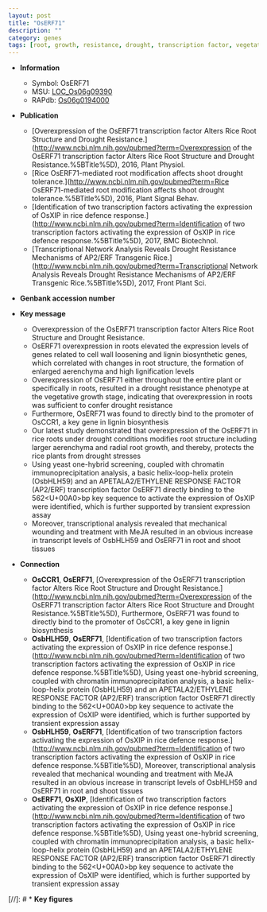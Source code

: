 ```yaml
---
layout: post
title: "OsERF71"
description: ""
category: genes
tags: [root, growth, resistance, drought, transcription factor, vegetative, cell wall, drought resistance, lignin, lignin biosynthesis, drought stress, shoot, wounding, ethylene response]
---
```


* **Information**  
    + Symbol: OsERF71  
    + MSU: [LOC_Os06g09390](http://rice.plantbiology.msu.edu/cgi-bin/ORF_infopage.cgi?orf=LOC_Os06g09390)  
    + RAPdb: [Os06g0194000](http://rapdb.dna.affrc.go.jp/viewer/gbrowse_details/irgsp1?name=Os06g0194000)  

* **Publication**  
    + [Overexpression of the OsERF71 transcription factor Alters Rice Root Structure and Drought Resistance.](http://www.ncbi.nlm.nih.gov/pubmed?term=Overexpression of the OsERF71 transcription factor Alters Rice Root Structure and Drought Resistance.%5BTitle%5D), 2016, Plant Physiol.
    + [Rice OsERF71-mediated root modification affects shoot drought tolerance.](http://www.ncbi.nlm.nih.gov/pubmed?term=Rice OsERF71-mediated root modification affects shoot drought tolerance.%5BTitle%5D), 2016, Plant Signal Behav.
    + [Identification of two transcription factors activating the expression of OsXIP in rice defence response.](http://www.ncbi.nlm.nih.gov/pubmed?term=Identification of two transcription factors activating the expression of OsXIP in rice defence response.%5BTitle%5D), 2017, BMC Biotechnol.
    + [Transcriptional Network Analysis Reveals Drought Resistance Mechanisms of AP2/ERF Transgenic Rice.](http://www.ncbi.nlm.nih.gov/pubmed?term=Transcriptional Network Analysis Reveals Drought Resistance Mechanisms of AP2/ERF Transgenic Rice.%5BTitle%5D), 2017, Front Plant Sci.

* **Genbank accession number**  

* **Key message**  
    + Overexpression of the OsERF71 transcription factor Alters Rice Root Structure and Drought Resistance.
    + OsERF71 overexpression in roots elevated the expression levels of genes related to cell wall loosening and lignin biosynthetic genes, which correlated with changes in root structure, the formation of enlarged aerenchyma and high lignification levels
    + Overexpression of OsERF71 either throughout the entire plant or specifically in roots, resulted in a drought resistance phenotype at the vegetative growth stage, indicating that overexpression in roots was sufficient to confer drought resistance
    + Furthermore, OsERF71 was found to directly bind to the promoter of OsCCR1, a key gene in lignin biosynthesis
    + Our latest study demonstrated that overexpression of the OsERF71 in rice roots under drought conditions modifies root structure including larger aerenchyma and radial root growth, and thereby, protects the rice plants from drought stresses
    + Using yeast one-hybrid screening, coupled with chromatin immunoprecipitation analysis, a basic helix-loop-helix protein (OsbHLH59) and an APETALA2/ETHYLENE RESPONSE FACTOR (AP2/ERF) transcription factor OsERF71 directly binding to the 562<U+00A0>bp key sequence to activate the expression of OsXIP were identified, which is further supported by transient expression assay
    + Moreover, transcriptional analysis revealed that mechanical wounding and treatment with MeJA resulted in an obvious increase in transcript levels of OsbHLH59 and OsERF71 in root and shoot tissues

* **Connection**  
    + __OsCCR1__, __OsERF71__, [Overexpression of the OsERF71 transcription factor Alters Rice Root Structure and Drought Resistance.](http://www.ncbi.nlm.nih.gov/pubmed?term=Overexpression of the OsERF71 transcription factor Alters Rice Root Structure and Drought Resistance.%5BTitle%5D), Furthermore, OsERF71 was found to directly bind to the promoter of OsCCR1, a key gene in lignin biosynthesis
    + __OsbHLH59__, __OsERF71__, [Identification of two transcription factors activating the expression of OsXIP in rice defence response.](http://www.ncbi.nlm.nih.gov/pubmed?term=Identification of two transcription factors activating the expression of OsXIP in rice defence response.%5BTitle%5D),  Using yeast one-hybrid screening, coupled with chromatin immunoprecipitation analysis, a basic helix-loop-helix protein (OsbHLH59) and an APETALA2/ETHYLENE RESPONSE FACTOR (AP2/ERF) transcription factor OsERF71 directly binding to the 562<U+00A0>bp key sequence to activate the expression of OsXIP were identified, which is further supported by transient expression assay
    + __OsbHLH59__, __OsERF71__, [Identification of two transcription factors activating the expression of OsXIP in rice defence response.](http://www.ncbi.nlm.nih.gov/pubmed?term=Identification of two transcription factors activating the expression of OsXIP in rice defence response.%5BTitle%5D),  Moreover, transcriptional analysis revealed that mechanical wounding and treatment with MeJA resulted in an obvious increase in transcript levels of OsbHLH59 and OsERF71 in root and shoot tissues
    + __OsERF71__, __OsXIP__, [Identification of two transcription factors activating the expression of OsXIP in rice defence response.](http://www.ncbi.nlm.nih.gov/pubmed?term=Identification of two transcription factors activating the expression of OsXIP in rice defence response.%5BTitle%5D),  Using yeast one-hybrid screening, coupled with chromatin immunoprecipitation analysis, a basic helix-loop-helix protein (OsbHLH59) and an APETALA2/ETHYLENE RESPONSE FACTOR (AP2/ERF) transcription factor OsERF71 directly binding to the 562<U+00A0>bp key sequence to activate the expression of OsXIP were identified, which is further supported by transient expression assay

[//]: # * **Key figures**  


